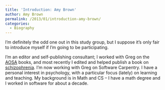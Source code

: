 ```yaml
---
title: 'Introduction: Amy Brown'
author: Amy Brown
permalink: /2013/01/introduction-amy-brown/
categories:
  - Biography
---
```

I&#8217;m definitely the odd one out in this study group, but I suppose it&#8217;s only fair to introduce myself if I&#8217;m going to be participating.

I&#8217;m an editor and self-publishing consultant; I worked with Greg on the [AOSA][1] books, and most recently I edited and helped publish a book on [schizophrenia][2]. I&#8217;m now working with Greg on Software Carpentry. I have a personal interest in psychology, with a particular focus (lately) on learning and teaching. My background is in Math and CS &#8211; I have a math degree and I worked in software for about a decade.

 [1]: http://www.aosabook.org
 [2]: http://www.josephpolimeni.com
